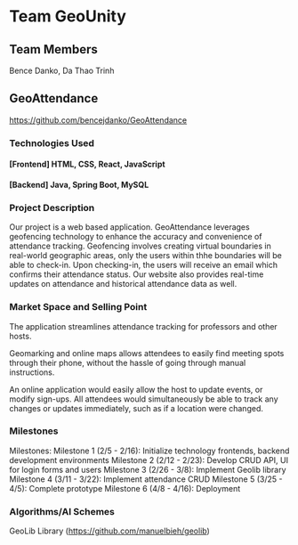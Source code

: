 # Team GeoUnity

## Team Members
Bence Danko, Da Thao Trinh

## GeoAttendance
https://github.com/bencejdanko/GeoAttendance

### Technologies Used
  #### [Frontend] HTML, CSS, React, JavaScript
  #### [Backend] Java, Spring Boot, MySQL

### Project Description
Our project is a web based application. GeoAttendance leverages geofencing technology to enhance the accuracy and convenience of attendance tracking. Geofencing involves creating virtual boundaries in real-world geographic areas, only the users within thhe boundaries will be able to check-in. Upon checking-in, the users will receive an email which confirms their attendance status. Our website also provides real-time updates on attendance and historical attendance data as well.

### Market Space and Selling Point 
The application streamlines attendance tracking for professors and other hosts.

Geomarking and online maps allows attendees to easily find meeting spots through their phone, without the hassle of going through manual instructions.

An online application would easily allow the host to update events, or modify sign-ups. All attendees would simultaneously be able to track any changes or updates immediately, such as if a location were changed.

### Milestones
Milestones:
Milestone 1 (2/5 - 2/16): Initialize technology frontends, backend development environments
Milestone 2 (2/12 - 2/23): Develop CRUD API, UI for login forms and users
Milestone 3 (2/26 - 3/8): Implement Geolib library
Milestone 4 (3/11 - 3/22): Implement attendance CRUD
Milestone 5 (3/25 - 4/5): Complete prototype
Milestone 6 (4/8 - 4/16): Deployment

### Algorithms/AI Schemes
GeoLib Library (https://github.com/manuelbieh/geolib)

